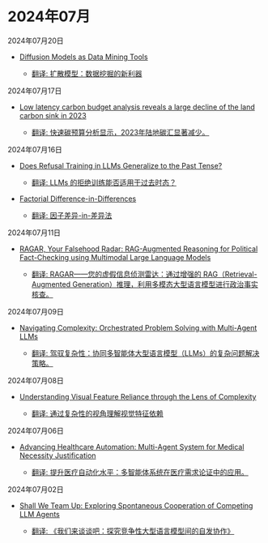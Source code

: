 # 2024年07月

2024年07月20日

- [Diffusion Models as Data Mining Tools](2024年07月20日/Diffusion_Models_as_Data_Mining_Tools.md)

    - [翻译: 扩散模型：数据挖掘的新利器](2024年07月20日/Diffusion_Models_as_Data_Mining_Tools.md)

2024年07月17日

- [Low latency carbon budget analysis reveals a large decline of the land carbon sink in 2023](2024年07月17日/Low_latency_carbon_budget_analysis_reveals_a_large_decline_of_the_land_carbon_sink_in_2023.md)

    - [翻译: 快速碳预算分析显示，2023年陆地碳汇显著减少。](2024年07月17日/Low_latency_carbon_budget_analysis_reveals_a_large_decline_of_the_land_carbon_sink_in_2023.md)

2024年07月16日

- [Does Refusal Training in LLMs Generalize to the Past Tense?](2024年07月16日/Does_Refusal_Training_in_LLMs_Generalize_to_the_Past_Tense.md)

    - [翻译: LLMs 的拒绝训练能否适用于过去时态？](2024年07月16日/Does_Refusal_Training_in_LLMs_Generalize_to_the_Past_Tense.md)

- [Factorial Difference-in-Differences](2024年07月16日/Factorial_Difference-in-Differences.md)

    - [翻译: 因子差异-in-差异法](2024年07月16日/Factorial_Difference-in-Differences.md)

2024年07月11日

- [RAGAR, Your Falsehood Radar: RAG-Augmented Reasoning for Political Fact-Checking using Multimodal Large Language Models](2024年07月11日/RAGAR,_Your_Falsehood_Radar_RAG-Augmented_Reasoning_for_Political_Fact-Checking_using_Multimodal_Large_Language_Models.md)

    - [翻译: RAGAR——您的虚假信息侦测雷达：通过增强的 RAG（Retrieval-Augmented Generation）推理，利用多模态大型语言模型进行政治事实核查。](2024年07月11日/RAGAR,_Your_Falsehood_Radar_RAG-Augmented_Reasoning_for_Political_Fact-Checking_using_Multimodal_Large_Language_Models.md)

2024年07月09日

- [Navigating Complexity: Orchestrated Problem Solving with Multi-Agent LLMs](2024年07月09日/Navigating_Complexity_Orchestrated_Problem_Solving_with_Multi-Agent_LLMs.md)

    - [翻译: 驾驭复杂性：协同多智能体大型语言模型（LLMs）的复杂问题解决策略。](2024年07月09日/Navigating_Complexity_Orchestrated_Problem_Solving_with_Multi-Agent_LLMs.md)

2024年07月08日

- [Understanding Visual Feature Reliance through the Lens of Complexity](2024年07月08日/Understanding_Visual_Feature_Reliance_through_the_Lens_of_Complexity.md)

    - [翻译: 通过复杂性的视角理解视觉特征依赖](2024年07月08日/Understanding_Visual_Feature_Reliance_through_the_Lens_of_Complexity.md)

2024年07月06日

- [Advancing Healthcare Automation: Multi-Agent System for Medical Necessity Justification](2024年07月06日/Advancing_Healthcare_Automation_Multi-Agent_System_for_Medical_Necessity_Justification.md)

    - [翻译: 提升医疗自动化水平：多智能体系统在医疗需求论证中的应用。](2024年07月06日/Advancing_Healthcare_Automation_Multi-Agent_System_for_Medical_Necessity_Justification.md)

2024年07月02日

- [Shall We Team Up: Exploring Spontaneous Cooperation of Competing LLM Agents](2024年07月02日/Shall_We_Team_Up_Exploring_Spontaneous_Cooperation_of_Competing_LLM_Agents.md)

    - [翻译: 《我们来谈谈吧：探究竞争性大型语言模型间的自发协作》](2024年07月02日/Shall_We_Team_Up_Exploring_Spontaneous_Cooperation_of_Competing_LLM_Agents.md)